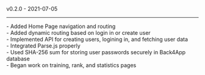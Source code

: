 v0.2.0 - 2021-07-05
<hr/>
- Added Home Page navigation and routing <br/>
- Added dynamic routing based on login in or create user <br/>
- Implemented API for creating users, logining in, and fetching user data <br/>
- Integrated Parse.js properly  <br/>
- Used SHA-256 sum for storing user passwords securely in Back4App database <br/>
- Began work on training, rank, and statistics pages <br/>


